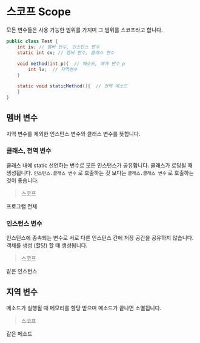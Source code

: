 # 스코프 Scope

모든 변수들은 사용 가능한 범위를 가지며 그 범위를 스코프라고 합니다.

```java
public class Test {  
	int iv; // 멤버 변수, 인스턴스 변수  
	static int cv; // 멤버 변수, 클래스 변수
  
	void method(int p){  // 메소드, 매개 변수 p
		int lv;  // 지역변수  
	}  

	static void staticMethod(){  // 전역 메소드  
	}  
}

```

## 멤버 변수

지역 변수를 제외한 인스턴스 변수와 클래스 변수를 뜻합니다.

### 클래스, 전역 변수

클래스 내에 static 선언하는 변수로 모든 인스턴스가 공유합니다.
클래스가 로딩될 때 생성됩니다. `인스턴스.클래스 변수` 로 호출하는 것 보다는 `클래스.클래스 변수` 로 호출하는 것이 좋습니다.

> 스코프

프로그램 전체

### 인스턴스 변수

인스턴스에 종속되는 변수로 서로 다른 인스턴스 간에 저장 공간을 공유하지 않습니다.  
객체를 생성 (할당) 할 때 생성됩니다.

> 스코프

같은 인스턴스

## 지역 변수

메소드가 실행될 때 메모리를 할당 받으며 메소드가 끝나면 소멸됩니다.

> 스코프

같은 메소드
<!--stackedit_data:
eyJoaXN0b3J5IjpbNjQ0MTEyNzg4XX0=
-->